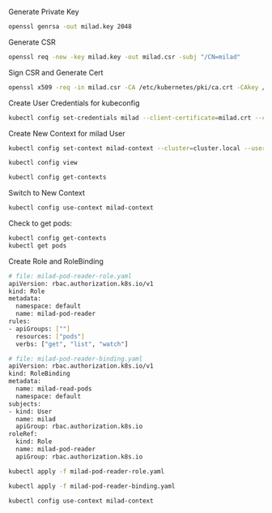 Generate Private Key
```bash
openssl genrsa -out milad.key 2048
```

Generate CSR
```bash
openssl req -new -key milad.key -out milad.csr -subj "/CN=milad"
```

Sign CSR and Generate Cert
```bash
openssl x509 -req -in milad.csr -CA /etc/kubernetes/pki/ca.crt -CAkey /etc/kubernetes/pki/ca.key -CAcreateserial -out milad.crt -days 365
```

Create User Credentials for kubeconfig
```bash
kubectl config set-credentials milad --client-certificate=milad.crt --client-key=milad.key
```

Create New Context for milad User
```bash
kubectl config set-context milad-context --cluster=cluster.local --user=milad

kubectl config view

kubectl config get-contexts
```

Switch to New Context
```bash
kubectl config use-context milad-context
```

Check to get pods:
```bash
kubectl config get-contexts
kubectl get pods
```

Create Role and RoleBinding

```bash
# file: milad-pod-reader-role.yaml
apiVersion: rbac.authorization.k8s.io/v1
kind: Role
metadata:
  namespace: default
  name: milad-pod-reader
rules:
- apiGroups: [""]
  resources: ["pods"]
  verbs: ["get", "list", "watch"]
```

```bash
# file: milad-pod-reader-binding.yaml
apiVersion: rbac.authorization.k8s.io/v1
kind: RoleBinding
metadata:
  name: milad-read-pods
  namespace: default
subjects:
- kind: User
  name: milad
  apiGroup: rbac.authorization.k8s.io
roleRef:
  kind: Role
  name: milad-pod-reader
  apiGroup: rbac.authorization.k8s.io
```

```bash
kubectl apply -f milad-pod-reader-role.yaml
```

```bash
kubectl apply -f milad-pod-reader-binding.yaml
```

```bash
kubectl config use-context milad-context
```
